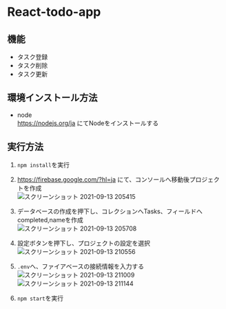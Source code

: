 # React-todo-app

## 機能 
- タスク登録  
- タスク削除  
- タスク更新  

## 環境インストール方法  
- node  
https://nodejs.org/ja にてNodeをインストールする  



## 実行方法  
1. `npm install`を実行    

2. https://firebase.google.com/?hl=ja にて、コンソールへ移動後プロジェクトを作成  
![スクリーンショット 2021-09-13 205415](https://user-images.githubusercontent.com/44935028/133079229-5a84732b-d095-4a19-a98e-0c27eb5816fe.png)  

3. データベースの作成を押下し、コレクションへTasks、フィールドへcompleted,nameを作成  
![スクリーンショット 2021-09-13 205708](https://user-images.githubusercontent.com/44935028/133079732-5924ef96-0410-4d16-8caf-c7534ebec734.png)  

4. 設定ボタンを押下し、プロジェクトの設定を選択  
![スクリーンショット 2021-09-13 210556](https://user-images.githubusercontent.com/44935028/133080493-9655a40e-4de9-4c1a-8194-ff67c502ba9a.png)  

5. `.env`へ、ファイアベースの接続情報を入力する  
![スクリーンショット 2021-09-13 211009](https://user-images.githubusercontent.com/44935028/133081056-d71827fb-326f-4535-884d-369f4dce5f1f.png)  
![スクリーンショット 2021-09-13 211144](https://user-images.githubusercontent.com/44935028/133081250-4f86bfab-23b6-4b73-9564-c5fcd2af2e52.png)  

6. `npm start`を実行     

